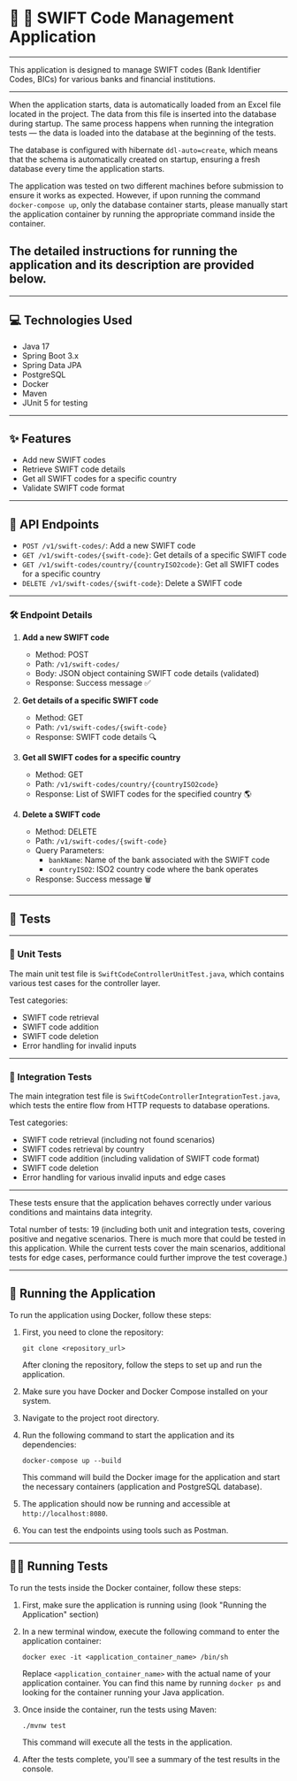 # 🏦 🏧 SWIFT Code Management Application

---

This application is designed to manage SWIFT codes (Bank Identifier Codes, BICs) for various banks and financial institutions.

---

When the application starts, data is automatically loaded from an Excel file located in the project. The data from this file is inserted into the database during startup. The same process happens when running the integration tests — the data is loaded into the database at the beginning of the tests.

The database is configured with hibernate `ddl-auto=create`, which means that the schema is automatically created on startup, ensuring a fresh database every time the application starts.

The application was tested on two different machines before submission to ensure it works as expected. However, if upon running the command `docker-compose up`, only the database container starts, please manually start the application container by running the appropriate command inside the container.

The detailed instructions for running the application and its description are provided below.
---

---

## 💻 Technologies Used 

- Java 17
- Spring Boot 3.x
- Spring Data JPA
- PostgreSQL
- Docker
- Maven
- JUnit 5 for testing

---

## ✨ Features

- Add new SWIFT codes
- Retrieve SWIFT code details
- Get all SWIFT codes for a specific country
- Validate SWIFT code format

---

## 🔌 API Endpoints

- `POST /v1/swift-codes/`: Add a new SWIFT code
- `GET /v1/swift-codes/{swift-code}`: Get details of a specific SWIFT code
- `GET /v1/swift-codes/country/{countryISO2code}`: Get all SWIFT codes for a specific country
- `DELETE /v1/swift-codes/{swift-code}`: Delete a SWIFT code

---

### 🛠️ Endpoint Details

1. **Add a new SWIFT code**
   - Method: POST
   - Path: `/v1/swift-codes/`
   - Body: JSON object containing SWIFT code details (validated)
   - Response: Success message ✅

2. **Get details of a specific SWIFT code**
   - Method: GET
   - Path: `/v1/swift-codes/{swift-code}`
   - Response: SWIFT code details 🔍

3. **Get all SWIFT codes for a specific country**
   - Method: GET
   - Path: `/v1/swift-codes/country/{countryISO2code}`
   - Response: List of SWIFT codes for the specified country 🌎

4. **Delete a SWIFT code**
   - Method: DELETE
   - Path: `/v1/swift-codes/{swift-code}`
   - Query Parameters:
     - `bankName`: Name of the bank associated with the SWIFT code
     - `countryISO2`: ISO2 country code where the bank operates
   - Response: Success message 🗑️


---

## 📝 Tests

---

### 🔧 Unit Tests

The main unit test file is `SwiftCodeControllerUnitTest.java`, which contains various test cases for the controller layer.

Test categories:
- SWIFT code retrieval
- SWIFT code addition
- SWIFT code deletion
- Error handling for invalid inputs

---

### 🔗 Integration Tests

The main integration test file is `SwiftCodeControllerIntegrationTest.java`, which tests the entire flow from HTTP requests to database operations.

Test categories:
- SWIFT code retrieval (including not found scenarios)
- SWIFT codes retrieval by country
- SWIFT code addition (including validation of SWIFT code format)
- SWIFT code deletion
- Error handling for various invalid inputs and edge cases

---

These tests ensure that the application behaves correctly under various conditions and maintains data integrity.

Total number of tests: 19 (including both unit and integration tests, covering positive and negative scenarios. 
There is much more that could be tested in this application. While the current tests cover the main scenarios, additional tests for edge cases, performance could further improve the test coverage.)

---

## 🚀 Running the Application

To run the application using Docker, follow these steps:

1. First, you need to clone the repository:

   ```
   git clone <repository_url>
   ```
   
   After cloning the repository, follow the steps to set up and run the application.

2. Make sure you have Docker and Docker Compose installed on your system.

3. Navigate to the project root directory.

4. Run the following command to start the application and its dependencies:

   ```
   docker-compose up --build
   ```

   This command will build the Docker image for the application and start the necessary containers (application and PostgreSQL database).

5. The application should now be running and accessible at `http://localhost:8080`.
  
6. You can test the endpoints using tools such as Postman.

---

## 🧑‍💻 Running Tests

To run the tests inside the Docker container, follow these steps:

1. First, make sure the application is running using (look "Running the Application" section)

2. In a new terminal window, execute the following command to enter the application container:

   ```
   docker exec -it <application_container_name> /bin/sh
   ```

   Replace `<application_container_name>` with the actual name of your application container. You can find this name by running `docker ps` and looking for the container running your Java application.

3. Once inside the container, run the tests using Maven:

   ```
   ./mvnw test
   ```

   This command will execute all the tests in the application.

4. After the tests complete, you'll see a summary of the test results in the console.
